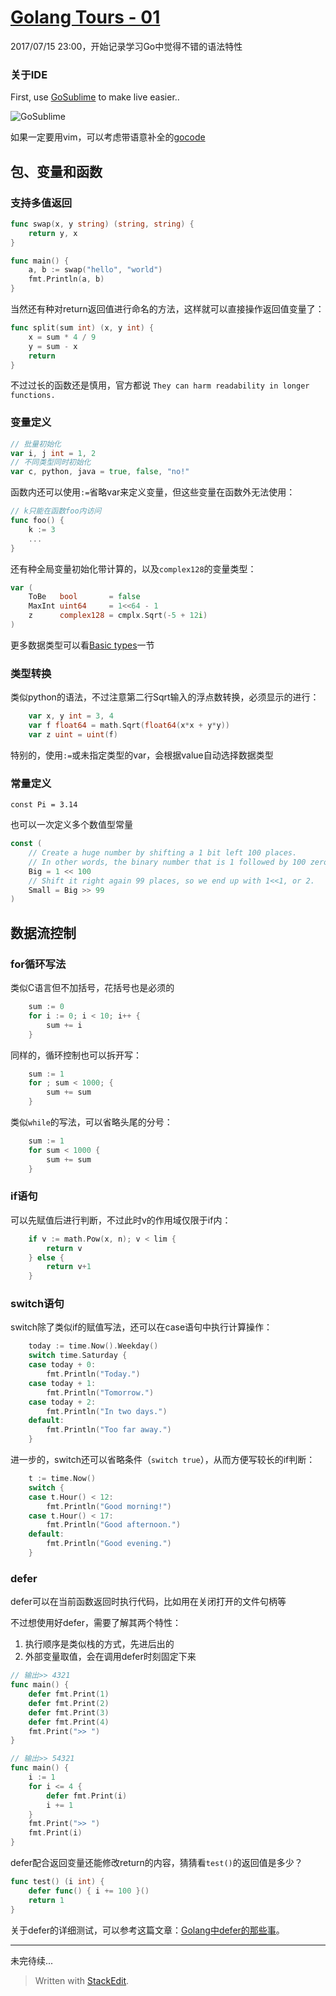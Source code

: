
# [Golang Tours - 01](https://tour.golang.org/basics/1)

2017/07/15 23:00，开始记录学习Go中觉得不错的语法特性

### 关于IDE

First, use [GoSublime](https://github.com/DisposaBoy/GoSublime) to make live easier..

![GoSublime](https://raw.githubusercontent.com/DisposaBoy/GoSublime/master/ss/2.png)

如果一定要用vim，可以考虑带语意补全的[gocode](https://github.com/nsf/gocode)

## 包、变量和函数

### 支持多值返回

```go
func swap(x, y string) (string, string) {
	return y, x
}

func main() {
	a, b := swap("hello", "world")
	fmt.Println(a, b)
}
```

当然还有种对return返回值进行命名的方法，这样就可以直接操作返回值变量了：

```go
func split(sum int) (x, y int) {
	x = sum * 4 / 9
	y = sum - x
	return
}
```

不过过长的函数还是慎用，官方都说 `They can harm readability in longer functions.`

### 变量定义

```go
// 批量初始化
var i, j int = 1, 2
// 不同类型同时初始化
var c, python, java = true, false, "no!"
```

函数内还可以使用`:=`省略var来定义变量，但这些变量在函数外无法使用：

```go
// k只能在函数foo内访问
func foo() {
	k := 3
	...
}
```

还有种全局变量初始化带计算的，以及`complex128`的变量类型：

```go
var (
	ToBe   bool       = false
	MaxInt uint64     = 1<<64 - 1
	z      complex128 = cmplx.Sqrt(-5 + 12i)
)
```

更多数据类型可以看[Basic types](https://tour.golang.org/basics/11)一节

### 类型转换

类似python的语法，不过注意第二行Sqrt输入的浮点数转换，必须显示的进行：

```go
	var x, y int = 3, 4
	var f float64 = math.Sqrt(float64(x*x + y*y))
	var z uint = uint(f)
```

特别的，使用`:=`或未指定类型的var，会根据value自动选择数据类型

### 常量定义

`const Pi = 3.14`

也可以一次定义多个数值型常量

```go
const (
	// Create a huge number by shifting a 1 bit left 100 places.
	// In other words, the binary number that is 1 followed by 100 zeroes.
	Big = 1 << 100
	// Shift it right again 99 places, so we end up with 1<<1, or 2.
	Small = Big >> 99
)
```

## 数据流控制

### for循环写法

类似C语言但不加括号，花括号也是必须的

```go
	sum := 0
	for i := 0; i < 10; i++ {
		sum += i
	}
```

同样的，循环控制也可以拆开写：

```go
	sum := 1
	for ; sum < 1000; {
		sum += sum
	}
```

类似`while`的写法，可以省略头尾的分号：

```go
	sum := 1
	for sum < 1000 {
		sum += sum
	}
```

### if语句

可以先赋值后进行判断，不过此时v的作用域仅限于if内：

```go
	if v := math.Pow(x, n); v < lim {
		return v
	} else {
	    return v+1
	}
```

### switch语句

switch除了类似if的赋值写法，还可以在case语句中执行计算操作：

```go
	today := time.Now().Weekday()
	switch time.Saturday {
	case today + 0:
		fmt.Println("Today.")
	case today + 1:
		fmt.Println("Tomorrow.")
	case today + 2:
		fmt.Println("In two days.")
	default:
		fmt.Println("Too far away.")
	}
```

进一步的，switch还可以省略条件（`switch true`），从而方便写较长的if判断：

```go
	t := time.Now()
	switch {
	case t.Hour() < 12:
		fmt.Println("Good morning!")
	case t.Hour() < 17:
		fmt.Println("Good afternoon.")
	default:
		fmt.Println("Good evening.")
	}
```

### defer

defer可以在当前函数返回时执行代码，比如用在关闭打开的文件句柄等

不过想使用好defer，需要了解其两个特性：

1. 执行顺序是类似栈的方式，先进后出的
2. 外部变量取值，会在调用defer时刻固定下来

```go
// 输出>> 4321
func main() {
    defer fmt.Print(1)
    defer fmt.Print(2)
    defer fmt.Print(3)
    defer fmt.Print(4)
    fmt.Print(">> ")
}
```

```go
// 输出>> 54321
func main() {
    i := 1
    for i <= 4 {
	    defer fmt.Print(i)
	    i += 1
	}
    fmt.Print(">> ")
    fmt.Print(i)
}
```

defer配合返回变量还能修改return的内容，猜猜看`test()`的返回值是多少？

```go
func test() (i int) {
    defer func() { i += 100 }()
    return 1
}
```

关于defer的详细测试，可以参考这篇文章：[Golang中defer的那些事](https://xiaozhou.net/something-about-defer-2014-05-25.html)。

-----------------------------------

未完待续...

> Written with [StackEdit](https://stackedit.io/).
